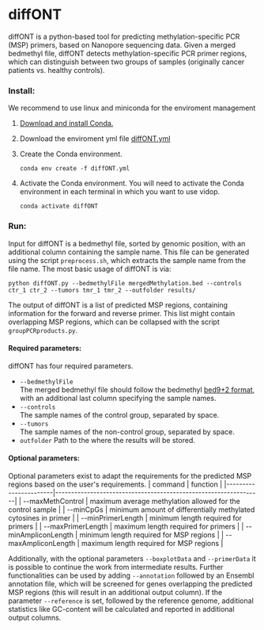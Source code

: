 # diffONT
diffONT is a python-based tool for predicting methylation-specific PCR (MSP) primers, based on Nanopore sequencing data. Given a merged bedmethyl file, diffONT detects methylation-specific PCR primer regions, which can distinguish between two groups of samples (originally cancer patients vs. healthy controls).



### Install:
We recommend to use linux and miniconda for the enviroment management
1. [Download and install Conda.](https://docs.conda.io/projects/conda/en/latest/user-guide/install/index.html)
2. Download the enviroment yml file [diffONT.yml](https://github.com/meydaria/diffONT_paper/blob/main/diffONT.yml)
3. Create the Conda environment. 

    `conda env create -f diffONT.yml`

4. Activate the Conda environment. You will need to activate the Conda environment in each terminal in which you want to use vidop.

    `conda activate diffONT`

### Run:
Input for diffONT is a bedmethyl file, sorted by genomic position, with an additional column containing the sample name. This file can be generated using the script `preprocess.sh`, which extracts the sample name from the file name.
The most basic usage of diffONT is via:   

`python diffONT.py --bedmethylFile mergedMethylation.bed --controls ctr_1 ctr_2 --tumors tmr_1 tmr_2 --outfolder results/`

The output of diffONT is a list of predicted MSP regions, containing information for the forward and reverse primer. This list might contain overlapping MSP regions, which can be collapsed with the script `groupPCRproducts.py`.

#### Required parameters:
diffONT has four required parameters.  
* `--bedmethylFile`  
The merged bedmethyl file should follow the bedmethyl [bed9+2 format](https://www.encodeproject.org/data-standards/wgbs/), with an additional last column specifying the sample names.
* `--controls`  
The sample names of the control group, separated by space.
* `--tumors`  
The sample names of the non-control group, separated by space.
* `outfolder`
Path to the where the results will be stored.

#### Optional parameters:
Optional parameters exist to adapt the requirements for the predicted MSP regions based on the user's requirements.
| command               | function                                                        |
|-----------------------|-----------------------------------------------------------------|
| --maxMethControl      | maximum average methylation allowed for the control sample      |
| --minCpGs             | minimum amount of differentially methylated cytosines in primer |
| --minPrimerLength     | minimum length required for primers                             |
| --maxPrimerLength     | maximum length required for primers                             |
| --minAmpliconLength   | minimum length required for MSP regions                         |
| --maxAmpliconLength   | maximum length required for MSP regions                         |

Additionally, with the optional parameters `--boxplotData` and `--primerData` it is possible to continue the work from intermediate results.
Further functionalities can be used by adding `--annotation` followed by an Ensembl annotation file, which will be screened for genes overlapping the predicted MSP regions (this will result in an additional output column). If the parameter `--reference` is set, followed by the reference genome, additional statistics like GC-content will be calculated and reported in additional output columns.
